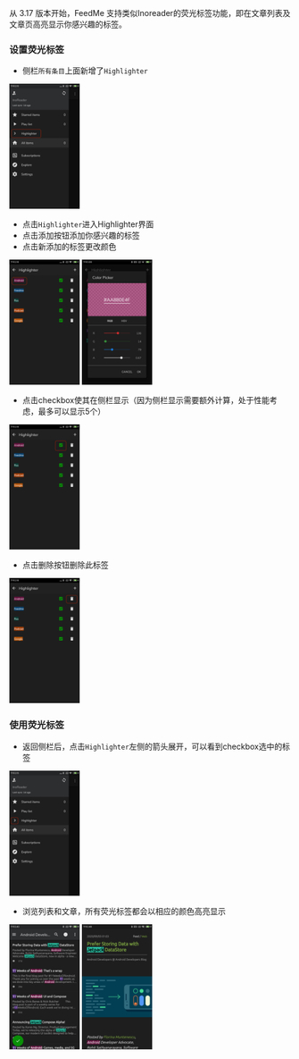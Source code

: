 从 3.17 版本开始，FeedMe 支持类似Inoreader的荧光标签功能，即在文章列表及文章页高亮显示你感兴趣的标签。

### 设置荧光标签
- 侧栏`所有条目`上面新增了`Highlighter`

<img src="https://github.com/seazon/FeedMe/blob/master/doc/en/imgs/highlighter_1.png" width="25%" height="25%" />

- 点击`Highlighter`进入Highlighter界面
- 点击添加按钮添加你感兴趣的标签
- 点击新添加的标签更改颜色

<img src="https://github.com/seazon/FeedMe/blob/master/doc/en/imgs/highlighter_7.png" width="25%" height="25%" /> <img src="https://github.com/seazon/FeedMe/blob/master/doc/en/imgs/highlighter_8.png" width="25%" height="25%" />

- 点击checkbox使其在侧栏显示（因为侧栏显示需要额外计算，处于性能考虑，最多可以显示5个）
<img src="https://github.com/seazon/FeedMe/blob/master/doc/en/imgs/highlighter_2.png" width="25%" height="25%" />

- 点击删除按钮删除此标签

<img src="https://github.com/seazon/FeedMe/blob/master/doc/en/imgs/highlighter_3.png" width="25%" height="25%" />

### 使用荧光标签
- 返回侧栏后，点击`Highlighter`左侧的箭头展开，可以看到checkbox选中的标签

<img src="https://github.com/seazon/FeedMe/blob/master/doc/en/imgs/highlighter_4.png" width="25%" height="25%" />

- 浏览列表和文章，所有荧光标签都会以相应的颜色高亮显示

<img src="https://github.com/seazon/FeedMe/blob/master/doc/en/imgs/highlighter_5.png" width="25%" height="25%" /> <img src="https://github.com/seazon/FeedMe/blob/master/doc/en/imgs/highlighter_6.png" width="25%" height="25%" />

